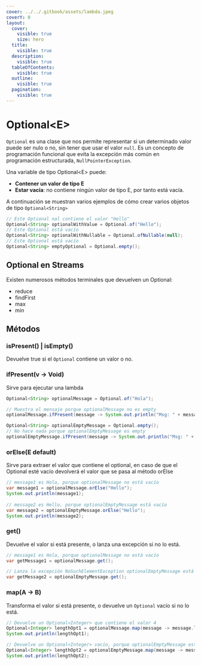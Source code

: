 ```yaml
---
cover: ../../.gitbook/assets/lambda.jpeg
coverY: 0
layout:
  cover:
    visible: true
    size: hero
  title:
    visible: true
  description:
    visible: true
  tableOfContents:
    visible: true
  outline:
    visible: true
  pagination:
    visible: true
---
```


# Optional\<E>

`Optional` es una clase que nos permite representar si un determinado valor puede ser nulo o no, sin tener que usar el valor `null`. Es un concepto de programación funcional que evita la excepción más común en programación estructurada, `NullPointerException`.

Una variable de tipo Optional\<E> puede:

* **Contener un valor de tipo E**
* **Estar vacía**: no contiene ningún valor de tipo E, por tanto está vacía.

A continuación se muestran varios ejemplos de cómo crear varios objetos de tipo `Optional<String>`

```java
// Este Optional nal contiene el valor "Hello"
Optional<String> optionalWithValue = Optional.of("Hello");
// Este Optional está vacío
Optional<String> optionalWithNullable = Optional.ofNullable(null);
// Este Optional está vacío
Optional<String> emptyOptional = Optional.empty();
```

## Optional en Streams

Existen numerosos métodos terminales que devuelven un Optional:

* reduce
* findFirst
* max
* min

## Métodos

### **isPresent() | isEmpty()**

Devuelve true si el `Optional` contiene un valor o no.

### **ifPresent(v -> Void)**

&#x20;Sirve para ejecutar una lambda&#x20;

```java
Optional<String> optionalMessage = Optional.of("Hola");

// Muestra el mensaje porque optionalMessage no es empty
optionalMessage.ifPresent(message -> System.out.println("Msg: " + message));

Optional<String> optionalEmptyMessage = Optional.empty();
// No hace nada porque optionalEmptyMessage es empty
optionalEmptyMessage.ifPresent(message -> System.out.println("Msg: " + message));
```

### orElse(E default)

Sirve para extraer el valor que contiene el optional, en caso de que el Optional esté vacío devolverá el valor que se pasa al método orElse

```java
// message1 es Hola, porque optionalMessage no está vacío
var message1 = optionalMessage.orElse("Hello");
System.out.println(message1);
        
// message2 es Hello, porque optionalEmptyMessage está vacío
var message2 = optionalEmptyMessage.orElse("Hello");
System.out.println(message2);
```

### **get()**

Devuelve el valor si está presente, o lanza una excepción si no lo está.

```java
// message1 es Hola, porque optionalMessage no está vacío
var getMessage1 = optionalMessage.get();

// Lanza la excepción NoSuchElementException optionalEmptyMessage está vacío
var getMessage2 = optionalEmptyMessage.get();
```

### map(A -> B)

&#x20;Transforma el valor si está presente, o devuelve un `Optional` vacío si no lo está.

```java
// Devuelve un Optional<Integer> que contiene el valor 4
Optional<Integer> lengthOpt1 = optionalMessage.map(message -> message.length());
System.out.println(lengthOpt1);

// Devuelve un Optional<Integer> vacío, porque optionalEmptyMessage está vacío
Optional<Integer> lengthOpt2 = optionalEmptyMessage.map(message -> message.length());
System.out.println(lengthOpt2);
```
